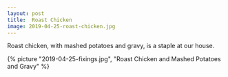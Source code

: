 ```yaml
---
layout: post
title:  Roast Chicken
image: 2019-04-25-roast-chicken.jpg
---
```


Roast chicken, with mashed potatoes and gravy, is a staple at our house. 
 

<!--more-->
  
  {% picture "2019-04-25-fixings.jpg", "Roast Chicken and Mashed Potatoes and Gravy"  %}
   
